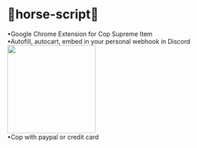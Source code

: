 # 🐴horse-script🐴
•Google Chrome Extension for Cop Supreme Item<br>
•Autofill, autocart, embed in your personal webhook in Discord<img src='https://user-images.githubusercontent.com/59373930/118838653-280e6700-b8c6-11eb-80bb-c4821c77e699.png' style="width: 200px;"></img>
<br>
•Cop with paypal or credit card<br>
